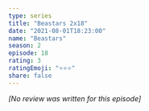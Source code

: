 ```yaml
---
type: series
title: "Beastars 2x18"
date: "2021-08-01T18:23:00"
name: "Beastars"
season: 2
episode: 18
rating: 3
ratingEmoji: "⭐️⭐️⭐️"
share: false
---
```


*[No review was written for this episode]*
